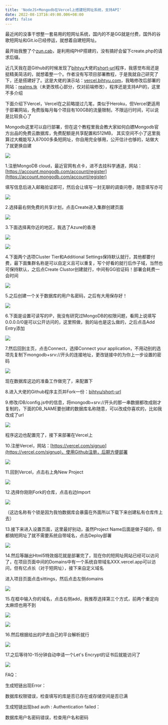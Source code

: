 ```yaml
---
title: 'NodeJS+Mongodb在Vercel上搭建短网址系统，支持API'
date: 2022-08-13T16:49:00.006+08:00
draft: false
---
```


最近闲的没事干想整一套易用的短网址系统，国内的不是GG就是付费，国外的谷歌短网址和Git.io已经停运，就想着自建短网址。

最开始我整了个[zun.cab](http://zun.cab)，是利用纯PHP搭建的，没有搞好会留下create.php的请求后缀。

近几天我在逛Github的时候发现了[bihty](https://github.com/bihtyu)[u](https://github.com/bihtyu)大佬的[short-url](https://github.com/bihtyu/short-url)程序，我感觉布局还是挺精美简洁的，就想着整一个。作者没有写项目部署教程，于是我就自己研究了下，还是搭建好了。这是大佬的演示站：[vercel.bihtyu.com](http://vercel.bihtyu.com)，我略修改后部署的网站：[realms.tk](http://realms.tk)（未更改核心部分，仅对前端修改），程序还是支持API的，这里不多介绍

下面介绍下Vercel，Vercel在之前略提过几笔，类似于Heroku，但Vercel更适用于部署网站，免费版每月每个项目有100GB的流量限制，不限运行时间，可以说是比较良心了

Mongodb这里可以自行部署，但在这个教程里我会教大家如何白嫖Mongodb官方出品的免费云数据库，免费配额是共享配置和512MB， 其实空间不小了这里我算过大概能写入87000多条短网址，你自用完全够用，公开估计也够的，站做大了就更换自建

[![](https://resources.blog.kihh.xyz/image/ddf7410c06c81caa45b8bd4ef2299d56.jpeg)](https://resources.blog.kihh.xyz/image/ddf7410c06c81caa45b8bd4ef2299d56.jpeg)

1.注册MongoDB cloud，最近官网有点卡，进不去挂科学通道，网站：[https://account.mongodb.com/account/register](https://account.mongodb.com/account/register)

填写信息后进入邮箱验证即可，然后会让填写一封无聊的调查问卷，随意填写亦可

[![](https://resources.blog.kihh.xyz/image/20220813143837.png)](https://resources.blog.kihh.xyz/image/20220813143837.png)

2.选择最右侧免费的共享计划，点击Create进入集群创建页面

[![](https://resources.blog.kihh.xyz/image/20220813144141.png)](https://resources.blog.kihh.xyz/image/20220813144141.png)

3.下面选择离你近的地区，我选了Azure的香港

[![](https://resources.blog.kihh.xyz/image/20220813144701.png)](https://resources.blog.kihh.xyz/image/20220813144701.png)

  

[![](https://resources.blog.kihh.xyz/image/20220813144846.png)](https://resources.blog.kihh.xyz/image/20220813144846.png)

4.下面两个选项Cluster Tier和Additional Settings保持默认就行，其他都要付费，最下面集群名称是可以自定义且可以重复，写个好看的就行后作子域，当然也可保持默认，之后点Create Clustor创建就行，中间有GG验证码！部署会耗费一会时间  

[![](https://resources.blog.kihh.xyz/image/20220813145433.png)](https://resources.blog.kihh.xyz/image/20220813145433.png)

5.之后创建一个关于数据库的用户名密码，之后有大用保存好！

[![](https://resources.blog.kihh.xyz/image/20220813145844.png)](https://resources.blog.kihh.xyz/image/20220813145844.png)

6.下面是设置可读写的IP，我没有研究过MongoDB的权限问题，看网上说填写0.0.0.0/0是可以公开访问的，这里照做，我的站也是这么做的，之后点击Add Entry添加  

[![](https://resources.blog.kihh.xyz/image/20220813150040.png)](https://resources.blog.kihh.xyz/image/20220813150040.png)

7.然后回到主页，点击Connect，选择Connect your application，不用动别的选项先复制下mongodb+srv://开头的连接地址，更改链接中的<password>为你上一步设置的密码

[![](https://resources.blog.kihh.xyz/image/20220813150857.png)](https://resources.blog.kihh.xyz/image/20220813150857.png)

现在数据库这边的准备工作做完了，来配置下  

8.进入大佬的Github程序主页并Fork一份：[bihtyu/short-url](https://github.com/bihtyu/short-url) 

9.修改/DB/config.js中的信息，将mongodb+srv://开头的那一串数据都改成刚才复制的，下面的DB\_NAME要创建的数据库名称随意，可以改成你喜欢的，比如我改成了url

[![](https://resources.blog.kihh.xyz/image/20220813151458.png)](https://resources.blog.kihh.xyz/image/20220813151458.png)

程序这边也配置完了，接下来部署在Vercel上  

10.注册Vercel，网站：[https://vercel.com/signup](https://vercel.com/signup)，使用Github注册，后期方便部署

[![](https://resources.blog.kihh.xyz/image/20220813142603.png)](https://resources.blog.kihh.xyz/image/20220813142603.png)

11.回到Vercel，点击右上角New Project

[![](https://resources.blog.kihh.xyz/image/20220813142904.png)](https://resources.blog.kihh.xyz/image/20220813142904.png)  

12.选择你刚刚Fork的仓库，点击右边Import

[![](https://resources.blog.kihh.xyz/image/20220813151732.png)](https://resources.blog.kihh.xyz/image/20220813151732.png)

（这边名称有个锁是因为我怕数据库会暴露在外面所以下载下来创建私有仓库传上去）  

13.接下来进入设置页面，这里最好别动，虽然Project Name后面是做子域的，但都搞短网址了就不需要系统自带域名，点击Deploy部署

[![](https://resources.blog.kihh.xyz/image/20220813152217.png)](https://resources.blog.kihh.xyz/image/20220813152217.png)

14.然后等蹦出Html5特效烟花就是部署完了，现在你的短网址网站已经可以访问了，在项目页面中间的Domains中有一个系统自带域名XXX.vercel.app可以访问，但有亿点长（对于短网址），接下来自定义域名

进入项目页面点击sittings，然后点击左侧domains

[![](https://resources.blog.kihh.xyz/image/20220813152539.png)](https://resources.blog.kihh.xyz/image/20220813152539.png)

15.在框中输入你的域名，点击右侧add，我推荐选择第三个方式，前两个重定向太麻烦也用不到

[![](https://resources.blog.kihh.xyz/image/20220813153322.png)](https://resources.blog.kihh.xyz/image/20220813153322.png)

[![](https://resources.blog.kihh.xyz/image/20220813153918.png)](https://resources.blog.kihh.xyz/image/20220813153918.png)

16.然后根据给出的IP去自己的平台解析就行

[![](https://resources.blog.kihh.xyz/image/20220813162336.png)](https://resources.blog.kihh.xyz/image/20220813162336.png)

  

17.之后等待10-15分钟自动申请一个Let's Encrypt的证书后就能访问了

[![](https://resources.blog.kihh.xyz/image/20220813162826.png)](https://resources.blog.kihh.xyz/image/20220813162826.png)

FAQ：

生成短链出现Error：

数据库权限错误，检查填写的库是否已存在或存储空间是否已满  

生成短链出现bad auth : Authentication failed：

数据库用户名密码错误，检查用户名和密码